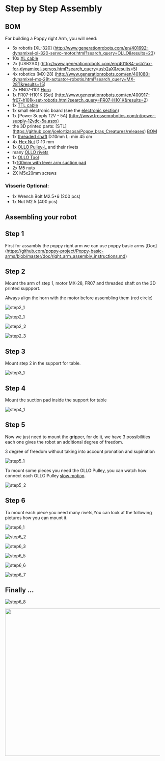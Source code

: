 # Step by Step Assembly


## BOM

For building a Poppy right Arm, you will need:

* 5x robotis [XL-320] (http://www.generationrobots.com/en/401692-dynamixel-xl-320-servo-motor.html?search_query=OLLO&results=23)
* 10x [XL cable](http://www.generationrobots.com/en/402090-3p-130-mm-cables-for-xl-servos-x5.html)
* 2x [USB2AX] (http://www.generationrobots.com/en/401584-usb2ax-for-dynamixel-servos.html?search_query=usb2aX&results=5)
* 4x robotics [MX-28] (http://www.generationrobots.com/en/401080-dynamixel-mx-28t-actuator-robotis.html?search_query=MX-28T&results=15)
* 2x HN07-I101 [Horn](http://www.generationrobots.com/en/400939-hn07-i101-horn-and-bearing-set-for-dynamixel-actuators-robotis.html)
* 1x FR07-H101K [Set] (http://www.generationrobots.com/en/400917-fr07-h101k-set-robotis.html?search_query=FR07-H101K&results=2)
* 1x [TTL cable](http://www.generationrobots.com/en/401739-3p-cable-set-bcs-3p01-for-dynamixel-servo-motors.html?search_query=mx+cable&results=336)
* 1x small electronic board (see the [electronic section](electronic.md))
* 1x [Power Supply 12V - 5A] (http://www.trossenrobotics.com/p/power-supply-12vdc-5a.aspx)
* the 3D printed parts: [STL] (https://github.com/joelortizsosa/Poppy_bras_Creatures/releases) [BOM](https://github.com/joelortizsosa/Poppy_bras_Creatures/blob/master/Hadware/Poppy%20bras%20prehenseur/BOM.md)
* 1x [threaded shaft](http://www.leroymerlin.fr/v3/p/produits/tige-filetee-en-acier-zingue-long-1-m-x-diam-10-mm-e54322) D:10mm L: min 45 cm
* 4x [Hex Nut](http://www.vis-express.fr/fr/ecrous-inox-a2-hu/19735-ECROU-HEXAGONAL-M10-INOX-DACROMET-8425001057.html) D:10 mm
* 1x [OLLO Pulley-L](http://www.generationrobots.com/en/401871-ollo-pulley-l-gray-5pcs.html?search_query=OLLO&results=23) and their rivets
* many [OLLO rivets](http://www.generationrobots.com/en/401870-ollo-rivet-set-ors-10.html)
* 1x [OLLO Tool](http://www.generationrobots.com/en/401872-ollo-tool.html)
* 1x[100mm with lever arm suction pad](http://www.ventouses-soufflets.com/ventouses-avec-levier-d-appui/54-ventouse-100mm-avec-levier-d-appui-et-avec-patte-de-fixation-noire.html)
* 2x M5 nuts
* 2X M5x20mm screws

### Visserie Optional:
* 1x Wrench Bolt M2.5*6 (200 pcs)
* 1x Nut M2.5 (400 pcs)

## Assembling your robot

## Step 1

First for assambly the poppy right arm we can use poppy basic arms [Doc] (https://github.com/poppy-project/Poppy-basic-arms/blob/master/doc/right_arm_assembly_instructions.md)

## Step 2
Mount the arm of step 1, motor MX-28, FR07 and threaded shaft on the 3D printed suppport.

Always align the horn with the motor before assembling them (red circle)

![step2_1](img/assembly/img12.jpg)

![step2_1](img/assembly/img0.JPG)

![step2_2](img/assembly/img13.jpg)

![step2_3](img/assembly/img14.jpg)

## Step 3

Mount step 2 in the support for table.

![step3_1](img/assembly/support_for_table.jpg)

## Step 4

Mount the suction pad inside the support for table

![step4_1](img/assembly/base.jpg)

## Step 5

Now we just need to mount the gripper, for do it, we have 3 possibilities each one gives the robot an additional degree of freedom.

3 degree of freedom without taking into account pronation and supination

![step5_1](img/assembly/img1.jpg)

To mount some pieces you need the OLLO Pulley, you can watch how connect each OLLO Pulley [slow motion](https://vimeo.com/125704291).

![step5_2](img/assembly/pulley.JPG)

## Step 6
To mount each piece you need many rivets,You can look at the following pictures how you can mount it.

![step6_1](img/assembly/rivet1.JPG)

![step6_2](img/assembly/rivet2.JPG)

![step6_3](img/assembly/rivet3.JPG)

![step6_5](img/assembly/rivet5.JPG)

![step6_6](img/assembly/img15.jpg)

![step6_7](img/assembly/img8.jpg)

## Finally ...

![step6_8](img/assembly/pop_all.jpg)

<img src="img/assembly/pop_all.jpg" width="640" height="480">
